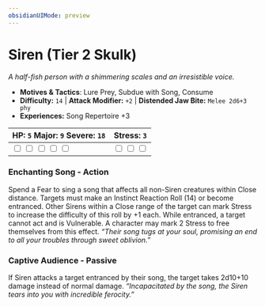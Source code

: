 ```yaml
---
obsidianUIMode: preview
---
```

# Siren (Tier 2 Skulk)

*A half-fish person with a shimmering scales and an irresistible voice.*

- **Motives & Tactics**: Lure Prey, Subdue with Song, Consume
- **Difficulty:** `14` | **Attack Modifier:** `+2` | **Distended Jaw Bite:** `Melee 2d6+3 phy`
- **Experiences:** Song Repertoire +3

| HP: `5` Major: `9` Severe: `18` | Stress: `3` |
|--|--|
|  <input type="checkbox" unchecked id="52e9d1a5"> <input type="checkbox" unchecked id="658fb20a"> <input type="checkbox" unchecked id="15a212af"> <input type="checkbox" unchecked id="18641676"> <input type="checkbox" unchecked id="a7c5fc66"> |  <input type="checkbox" unchecked id="3d92477b"> <input type="checkbox" unchecked id="6edb23b4"> <input type="checkbox" unchecked id="d2809ecf"> |

### Enchanting Song - Action

Spend a Fear to sing a song that affects all non-Siren creatures within Close distance. Targets must make an Instinct Reaction Roll (14) or become entranced. Other Sirens within a Close range of the target can mark Stress to increase the difficulty of this roll by +1 each. While entranced, a target cannot act and is Vulnerable. A character may mark 2 Stress to free themselves from this effect. *“Their song tugs at your soul, promising an end to all your troubles through sweet oblivion.”*

### Captive Audience - Passive

If Siren attacks a target entranced by their song, the target takes 2d10+10 damage instead of normal damage. *“Incapacitated by the song, the Siren tears into you with incredible ferocity.”*



